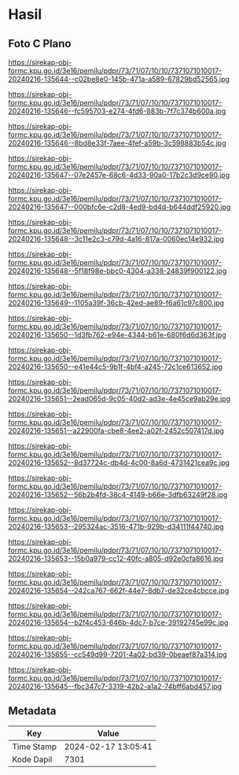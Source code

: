 # Hasil

## Foto C Plano

https://sirekap-obj-formc.kpu.go.id/3e16/pemilu/pdpr/73/71/07/10/10/7371071010017-20240216-135644--c02be8e0-145b-471a-a589-67829bd52565.jpg

https://sirekap-obj-formc.kpu.go.id/3e16/pemilu/pdpr/73/71/07/10/10/7371071010017-20240216-135646--fc595703-e274-4fd6-883b-7f7c374b600a.jpg

https://sirekap-obj-formc.kpu.go.id/3e16/pemilu/pdpr/73/71/07/10/10/7371071010017-20240216-135646--8bd8e33f-7aee-4fef-a59b-3c598883b54c.jpg

https://sirekap-obj-formc.kpu.go.id/3e16/pemilu/pdpr/73/71/07/10/10/7371071010017-20240216-135647--07e2457e-68c6-4d33-90a0-17b2c3d9ce90.jpg

https://sirekap-obj-formc.kpu.go.id/3e16/pemilu/pdpr/73/71/07/10/10/7371071010017-20240216-135647--000bfc6e-c2d8-4ed9-bd4d-b644ddf25920.jpg

https://sirekap-obj-formc.kpu.go.id/3e16/pemilu/pdpr/73/71/07/10/10/7371071010017-20240216-135648--3c11e2c3-c79d-4a16-817a-0060ec14e932.jpg

https://sirekap-obj-formc.kpu.go.id/3e16/pemilu/pdpr/73/71/07/10/10/7371071010017-20240216-135648--5f18f98e-bbc0-4304-a338-24839f900122.jpg

https://sirekap-obj-formc.kpu.go.id/3e16/pemilu/pdpr/73/71/07/10/10/7371071010017-20240216-135649--1105a39f-36cb-42ed-ae89-f6a61c97c800.jpg

https://sirekap-obj-formc.kpu.go.id/3e16/pemilu/pdpr/73/71/07/10/10/7371071010017-20240216-135650--1d3fb762-e94e-4344-b61e-680f6d6d363f.jpg

https://sirekap-obj-formc.kpu.go.id/3e16/pemilu/pdpr/73/71/07/10/10/7371071010017-20240216-135650--e41e44c5-9b1f-4bf4-a245-72c1ce613652.jpg

https://sirekap-obj-formc.kpu.go.id/3e16/pemilu/pdpr/73/71/07/10/10/7371071010017-20240216-135651--2ead065d-9c05-40d2-ad3e-4e45ce9ab29e.jpg

https://sirekap-obj-formc.kpu.go.id/3e16/pemilu/pdpr/73/71/07/10/10/7371071010017-20240216-135651--a22900fa-cbe8-4ee2-a02f-2452c507417d.jpg

https://sirekap-obj-formc.kpu.go.id/3e16/pemilu/pdpr/73/71/07/10/10/7371071010017-20240216-135652--8d37724c-db4d-4c00-8a6d-4731421cea9c.jpg

https://sirekap-obj-formc.kpu.go.id/3e16/pemilu/pdpr/73/71/07/10/10/7371071010017-20240216-135652--56b2b4fd-38c4-4149-b66e-3dfb63249f28.jpg

https://sirekap-obj-formc.kpu.go.id/3e16/pemilu/pdpr/73/71/07/10/10/7371071010017-20240216-135653--295324ac-3516-471b-929b-d34111f44740.jpg

https://sirekap-obj-formc.kpu.go.id/3e16/pemilu/pdpr/73/71/07/10/10/7371071010017-20240216-135653--15b0a979-cc12-40fc-a805-d92e0cfa8616.jpg

https://sirekap-obj-formc.kpu.go.id/3e16/pemilu/pdpr/73/71/07/10/10/7371071010017-20240216-135654--242ca767-662f-44e7-8db7-de32ce4cbcce.jpg

https://sirekap-obj-formc.kpu.go.id/3e16/pemilu/pdpr/73/71/07/10/10/7371071010017-20240216-135654--b2f4c453-646b-4dc7-b7ce-39192745e99c.jpg

https://sirekap-obj-formc.kpu.go.id/3e16/pemilu/pdpr/73/71/07/10/10/7371071010017-20240216-135655--cc549d99-7201-4a02-bd39-0beaef87a314.jpg

https://sirekap-obj-formc.kpu.go.id/3e16/pemilu/pdpr/73/71/07/10/10/7371071010017-20240216-135645--fbc347c7-3319-42b2-a1a2-74bff6abd457.jpg


## Metadata

| Key        | Value               |
| ---------- | ------------------- |
| Time Stamp | 2024-02-17 13:05:41 |
| Kode Dapil | 7301                |



